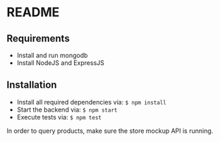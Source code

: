 # README #

## Requirements ##
* Install and run mongodb
* Install NodeJS and ExpressJS

## Installation ##
* Install all required dependencies via: ``$ npm install``
* Start the backend via: ``$ npm start``
* Execute tests via: ``$ npm test``

In order to query products, make sure the store mockup API is running.